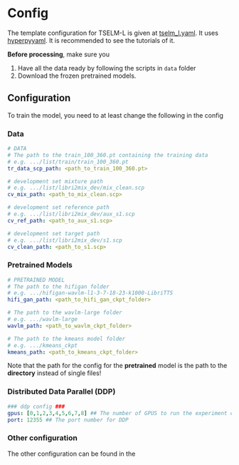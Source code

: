 # Config 

The template configuration for TSELM-L is given at [tselm_l.yaml](tselm_l.yaml). 
It uses [hyperpyyaml](https://github.com/speechbrain/HyperPyYAML). It is recommended to see
the tutorials of it. 

__Before processing__, make sure you 
1. Have all the data ready by following the scripts in `data` folder
2. Download the frozen pretrained models.  


## Configuration 

To train the model, you need to at least change the following in the config

### Data 
```yaml
# DATA 
# The path to the train_100_360.pt containing the training data 
# e.g. .../list/train/train_100_360.pt
tr_data_scp_path: <path_to_train_100_360.pt> 

# development set mixture path 
# e.g. .../list/libri2mix_dev/mix_clean.scp
cv_mix_path: <path_to_mix_clean.scp>

# development set reference path 
# e.g. .../list/libri2mix_dev/aux_s1.scp
cv_ref_path: <path_to_aux_s1.scp>

# development set target path 
# e.g. .../list/libri2mix_dev/s1.scp
cv_clean_path: <path_to_s1.scp>
```
### Pretrained Models
```yaml
# PRETRAINED MODEL
# The path to the hifigan folder
# e.g. .../hifigan-wavlm-l1-3-7-18-23-k1000-LibriTTS
hifi_gan_path: <path_to_hifi_gan_ckpt_folder>

# The path to the wavlm-large folder
# e.g. .../wavlm-large
wavlm_path: <path_to_wavlm_ckpt_folder>

# The path to the kmeans model folder
# e.g. .../kmeans_ckpt
kmeans_path: <path_to_kmeans_ckpt_folder> 
```

Note that the path for the config for the __pretrained__ model is the path to the __directory__ instead of single files!

### Distributed Data Parallel (DDP)
```yaml
### ddp config ###
gpus: [0,1,2,3,4,5,6,7,8] ## The number of GPUS to run the experiment on 
port: 12355 ## The port number for DDP
```

### Other configuration

The other configuration can be found in the 